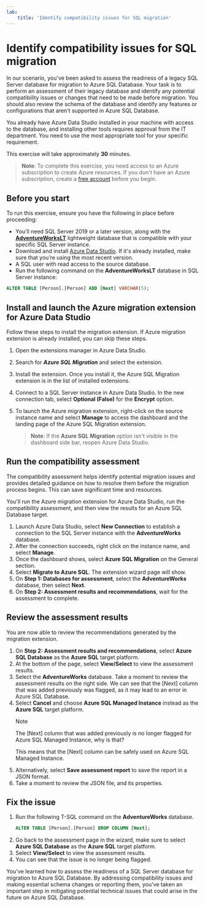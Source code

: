 ```yaml
---
lab:
    title: 'Identify compatibility issues for SQL migration'
---
```


# Identify compatibility issues for SQL migration

In our scenario, you've been asked to assess the readiness of a legacy SQL Server database for migration to Azure SQL Database. Your task is to perform an assessment of their legacy database and identify any potential compatibility issues or changes that need to be made before migration. You should also review the schema of the database and identify any features or configurations that aren't supported in Azure SQL Database.

You already have Azure Data Studio installed in your machine with access to the database, and installing other tools requires approval from the IT department. You need to use the most appropriate tool for your specific requirement.

This exercise will take approximately **30** minutes.

> **Note**: To complete this exercise, you need access to an Azure subscription to create Azure resources. If you don't have an Azure subscription, create a [free account](https://azure.microsoft.com/free/?azure-portal=true) before you begin.

## Before you start

To run this exercise, ensure you have the following in place before proceeding:

- You’ll need SQL Server 2019 or a later version, along with the [**AdventureWorksLT**](https://learn.microsoft.com/en-us/sql/samples/adventureworks-install-configure?view=sql-server-ver16&tabs=ssms) lightweight database that is compatible with your specific SQL Server instance.
- Download and install [Azure Data Studio](https://learn.microsoft.com/sql/azure-data-studio/download-azure-data-studio). If it's already installed, make sure that you’re using the most recent version.
- A SQL user with read access to the source database.
- Run the following command on the **AdventureWorksLT** database in SQL Server instance:

```sql
ALTER TABLE [Person].[Person] ADD [Next] VARCHAR(5);
```

## Install and launch the Azure migration extension for Azure Data Studio

Follow these steps to install the migration extension. If Azure migration extension is already installed, you can skip these steps.

1. Open the extensions manager in Azure Data Studio.

1. Search for ***Azure SQL Migration*** and select the extension.

1. Install the extension. Once you install it, the Azure SQL Migration extension is in the list of installed extensions.

1. Connect to a SQL Server instance in Azure Data Studio. In the new connection tab, select **Optional (False)** for the **Encrypt** option.

1. To launch the Azure migration extension, right-click on the source instance name and select **Manage** to access the dashboard and the landing page of the Azure SQL Migration extension.

    > **Note**: If the **Azure SQL Migration** option isn't visible in the dashboard side bar, reopen Azure Data Studio.

## Run the compatibility assessment

The compatibility assessment helps identify potential migration issues and provides detailed guidance on how to resolve them before the migration process begins. This can save significant time and resources. 

You'll run the Azure migration extension for Azure Data Studio, run the compatibility assessment, and then view the results for an Azure SQL Database target.

1. Launch Azure Data Studio, select **New Connection** to establish a connection to the SQL Server instance with the **AdventureWorks** database.
1. After the connection succeeds, right click on the instance name, and select **Manage**.
1. Once the dashboard shows, select **Azure SQL Migration** on the General section.
1. Select **Migrate to Azure SQL**. The extension wizard page will show.
1. On **Step 1: Databases for assessment**, select the **AdventureWorks** database, then select **Next**.
1. On **Step 2: Assessment results and recommendations**, wait for the assessment to complete.

## Review the assessment results

You are now able to review the recommendations generated by the migration extension.

1. On **Step 2: Assessment results and recommendations**, select **Azure SQL Database** as the **Azure SQL** target platform.
1. At the bottom of the page, select **View/Select** to view the assessment results. 
1. Select the **AdventureWorks** database. Take a moment to review the assessment results on the right side.
    We can see that the [Next] column that was added previously was flagged, as it may lead to an error in Azure SQL Database.
1. Select **Cancel** and choose **Azure SQL Managed Instance** instead as the **Azure SQL** target platform.
    >[!NOTE]
    >The [Next] column that was added previously is no longer flagged for Azure SQL Managed Instance, why is that? 
    >
    >This means that the [Next] column can be safely used on Azure SQL Managed Instance.
1. Alternatively, select **Save assessment report** to save the report in a JSON format.
1. Take a moment to review the JSON file, and its properties.

## Fix the issue

1. Run the following T-SQL command on the **AdventureWorks** database.
    ```sql
    ALTER TABLE [Person].[Person] DROP COLUMN [Next];
    ```
1. Go back to the assessment page in the wizard, make sure to select **Azure SQL Database** as the **Azure SQL** target platform.
1. Select **View/Select** to view the assessment results.
1. You can see that the issue is no longer being flagged.

You've learned how to assess the readiness of a SQL Server database for migration to Azure SQL Database. By addressing compatibility issues and making essential schema changes or reporting them, you've taken an important step in mitigating potential technical issues that could arise in the future on Azure SQL Database.
